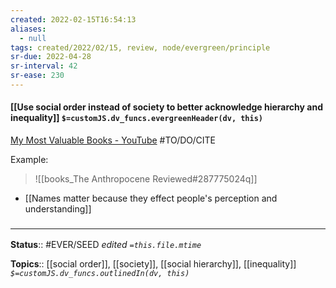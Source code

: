 ```yaml
---
created: 2022-02-15T16:54:13 
aliases:
  - null
tags: created/2022/02/15, review, node/evergreen/principle
sr-due: 2022-04-28
sr-interval: 42
sr-ease: 230
---
```


#### [[Use social order instead of society to better acknowledge hierarchy and inequality]] `$=customJS.dv_funcs.evergreenHeader(dv, this)`

[My Most Valuable Books - YouTube](https://www.youtube.com/watch?v=UY9ACqF_RXU) #TO/DO/CITE 

Example:
> ![[books_The Anthropocene Reviewed#287775024q]]
- [[Names matter because they effect people's perception and understanding]]

### <hr class="footnote"/>

**Status**:: #EVER/SEED
*edited `=this.file.mtime`*

**Topics**:: [[social order]], [[society]], [[social hierarchy]], [[inequality]]
*`$=customJS.dv_funcs.outlinedIn(dv, this)`*

